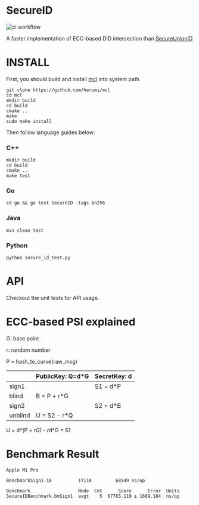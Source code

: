 # SecureID

![ci workflow](https://github.com/levyfan/SecureID/actions/workflows/build.yml/badge.svg)

A faster implementation of ECC-based DID intersection than [SecureUnionID](https://github.com/volcengine/SecureUnionID)

# INSTALL

First, you should build and install [mcl](https://github.com/herumi/mcl) into system path

```shell
git clone https://github.com/herumi/mcl
cd mcl
mkdir build
cd build
cmake ..
make
sudo make install
```

Then follow language guides below:

### C++

```shell
mkdir build
cd build
cmake ..
make test
```

### Go

```shell
cd go && go test SecureID -tags bn256
```

### Java

```shell
mvn clean test
```

### Python

```shell
python secure_id_test.py
```

# API

Checkout the unit tests for API usage.

# ECC-based PSI explained

G: base point

r: random number

P = hash_to_curve(raw_msg)

|         | PublicKey: Q=d*G | SecretKey: d |
|---------|------------------|--------------|
| sign1   |                  | S1 = d*P     |
| blind   | B = P + r*G      |              |
| sign2   |                  | S2 = d*B     |
| unblind | U = S2 - r*Q     |              |

U = d*(P + r*G) - r*d*G = S1

# Benchmark Result

```
Apple M1 Pro

BenchmarkSign1-10    	   17118	     68549 ns/op

Benchmark                  Mode  Cnt      Score      Error  Units
SecureIDBenchmark.bmSign1  avgt    5  67765.119 ± 1689.184  ns/op
```

